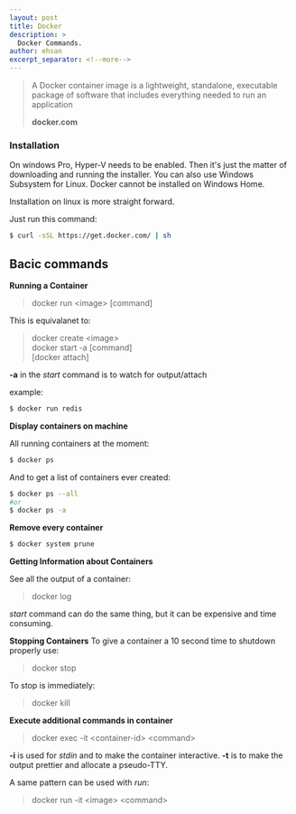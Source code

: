 ```yaml
---
layout: post
title: Docker
description: >
  Docker Commands.
author: ehsan
excerpt_separator: <!--more-->
---
```


> A Docker container image is a lightweight, standalone, executable package of software that includes everything needed to run an application
>
> **docker.com**
<!--more-->

### Installation
On windows Pro, Hyper-V needs to be enabled. Then it's just the matter of downloading and running the installer.
You can also use Windows Subsystem for Linux.
Docker cannot be installed on Windows Home.

Installation on linux is more straight forward.

Just run this command: 

```bash
$ curl -sSL https://get.docker.com/ | sh
```

## Bacic commands

**Running a Container**

>docker run \<image> [command]

This is equivalanet to:

>docker create \<image>  
>docker start -a <container-id> [command]  
>[docker attach]  

**-a** in the *start* command is to watch for output/attach  

example:

```bash
$ docker run redis
```

**Display containers on machine**

All running containers at the moment:

```bash
$ docker ps
```

And to get a list of containers ever created:

```bash
$ docker ps --all
#or
$ docker ps -a
```

**Remove every container**
```bash
$ docker system prune
```

**Getting Information about Containers**

See all the output of a container:
>docker log <container-id>

*start* command can do the same thing, but it can be expensive and time consuming.

**Stopping Containers**
To give a container a 10 second time to shutdown properly use:
>docker stop <containber-id>

To stop is immediately:
>docker kill <container-id>


**Execute additional commands in container**

>docker exec -it \<container-id> \<command>

**-i** is used for *stdin* and to make the container interactive. **-t** is to make the output prettier and allocate a pseudo-TTY.

A same pattern can be used with *run*:
>docker run -it \<image> \<command>

